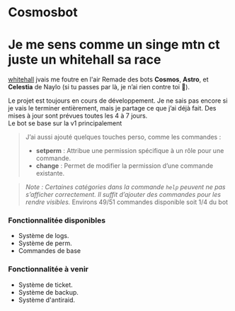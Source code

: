 # **Cosmosbot**  
# Je me sens comme un singe mtn ct juste un whitehall sa race 
[whitehall](https://github.com/Ruwin-dsc/WhiteHall-Bot) jvais me foutre en l'air 
Remade des bots **Cosmos**, **Astro**, et **Celestia** de Naylo (si tu passes par là, je n’ai rien contre toi 👋).  

Le projet est toujours en cours de développement. Je ne sais pas encore si je vais le terminer entièrement, mais je partage ce que j’ai déjà fait. Des mises à jour sont prévues toutes les 4 à 7 jours.  
Le bot se base sur la v1 principalement

> J’ai aussi ajouté quelques touches perso, comme les commandes :
> - **setperm** : Attribue une permission spécifique à un rôle pour une commande.
> - **change** : Permet de modifier la permission d’une commande existante.  

> *Note : Certaines catégories dans la commande `help` peuvent ne pas s’afficher correctement. Il suffit d’ajouter des commandes pour les rendre visibles.*
> Environs 49/51 commandes disponible soit 1/4 du bot
### Fonctionnalitée disponibles
- Système de logs.
- Système de perm.
- Commandes de base
### Fonctionnalitée à venir  
- Système de ticket.  
- Système de backup.
- Système d'antiraid.
